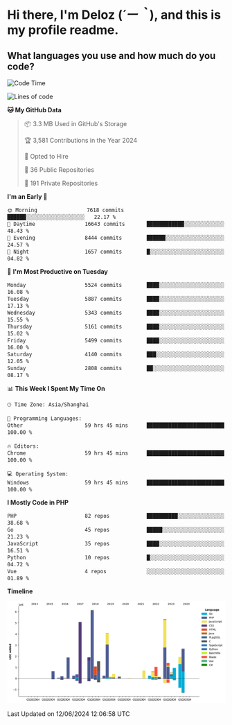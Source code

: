 # **Hi there, I'm Deloz (*´ー｀*), and this is my profile readme.**

## **What languages you use and how much do you code?**

<!--START_SECTION:waka-->
![Code Time](http://img.shields.io/badge/Code%20Time-4%2C184%20hrs%2028%20mins-blue)

![Lines of code](https://img.shields.io/badge/From%20Hello%20World%20I%27ve%20Written-40.0%20million%20lines%20of%20code-blue)

**🐱 My GitHub Data** 

> 📦 3.3 MB Used in GitHub's Storage 
 > 
> 🏆 3,581 Contributions in the Year 2024
 > 
> 💼 Opted to Hire
 > 
> 📜 36 Public Repositories 
 > 
> 🔑 191 Private Repositories 
 > 
**I'm an Early 🐤** 

```text
🌞 Morning                7618 commits        ██████░░░░░░░░░░░░░░░░░░░   22.17 % 
🌆 Daytime                16643 commits       ████████████░░░░░░░░░░░░░   48.43 % 
🌃 Evening                8444 commits        ██████░░░░░░░░░░░░░░░░░░░   24.57 % 
🌙 Night                  1657 commits        █░░░░░░░░░░░░░░░░░░░░░░░░   04.82 % 
```
📅 **I'm Most Productive on Tuesday** 

```text
Monday                   5524 commits        ████░░░░░░░░░░░░░░░░░░░░░   16.08 % 
Tuesday                  5887 commits        ████░░░░░░░░░░░░░░░░░░░░░   17.13 % 
Wednesday                5343 commits        ████░░░░░░░░░░░░░░░░░░░░░   15.55 % 
Thursday                 5161 commits        ████░░░░░░░░░░░░░░░░░░░░░   15.02 % 
Friday                   5499 commits        ████░░░░░░░░░░░░░░░░░░░░░   16.00 % 
Saturday                 4140 commits        ███░░░░░░░░░░░░░░░░░░░░░░   12.05 % 
Sunday                   2808 commits        ██░░░░░░░░░░░░░░░░░░░░░░░   08.17 % 
```


📊 **This Week I Spent My Time On** 

```text
🕑︎ Time Zone: Asia/Shanghai

💬 Programming Languages: 
Other                    59 hrs 45 mins      █████████████████████████   100.00 % 

🔥 Editors: 
Chrome                   59 hrs 45 mins      █████████████████████████   100.00 % 

💻 Operating System: 
Windows                  59 hrs 45 mins      █████████████████████████   100.00 % 
```

**I Mostly Code in PHP** 

```text
PHP                      82 repos            ██████████░░░░░░░░░░░░░░░   38.68 % 
Go                       45 repos            █████░░░░░░░░░░░░░░░░░░░░   21.23 % 
JavaScript               35 repos            ████░░░░░░░░░░░░░░░░░░░░░   16.51 % 
Python                   10 repos            █░░░░░░░░░░░░░░░░░░░░░░░░   04.72 % 
Vue                      4 repos             ░░░░░░░░░░░░░░░░░░░░░░░░░   01.89 % 
```



**Timeline**

![Lines of Code chart](https://raw.githubusercontent.com/deloz/deloz/main/assets/bar_graph.png)


 Last Updated on 12/06/2024 12:06:58 UTC
<!--END_SECTION:waka-->
